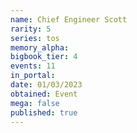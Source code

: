 ```yaml
---
name: Chief Engineer Scott
rarity: 5
series: tos
memory_alpha:
bigbook_tier: 4
events: 11
in_portal:
date: 01/03/2023
obtained: Event
mega: false
published: true
---
```




